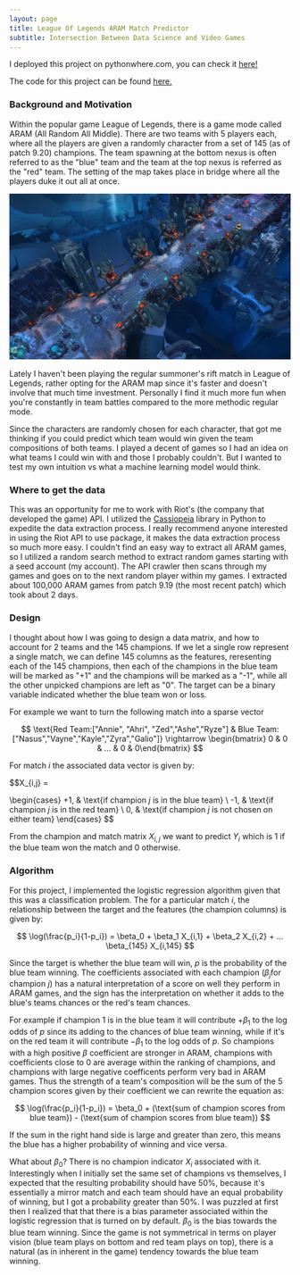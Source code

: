 ```yaml
---
layout: page
title: League Of Legends ARAM Match Predictor
subtitle: Intersection Between Data Science and Video Games 
---
```


I deployed this project on pythonwhere.com, you can check it [here!](http://arampredict.pythonanywhere.com/)

The code for this project can be found [here.](https://github.com/alexnguyen9/aram-predict)

### Background and Motivation

Within the popular game League of Legends, there is a game mode called ARAM (All Random All Middle). There are two teams with 5 players each, where all the players are given a randomly character from a set of 145 (as of patch 9.20) champions.  The team spawning at the bottom nexus is often referred to as the "blue" team and the team at the top nexus is referred as the "red" team.  The setting of the map takes place in bridge where all the players duke it out all at once. 

![GitHub Logo](/img/aram.jpg)


Lately I haven't been playing the regular summoner's rift match in League of Legends, rather opting for the ARAM map since it's faster and doesn't involve that much time investment.  Personally I find it much more fun when you're constantly in team battles compared to the more methodic regular mode. 

Since the characters are randomly chosen for each character, that got me thinking if you could predict which team would win given the team compositions of both teams.  I played a decent of games so I had an idea on what teams I could win with and those I probably couldn't. But I wanted to test my own intuition vs what a machine learning model would think. 

### Where to get the data

This was an opportunity for me to work with Riot's (the company that developed the game) API. I utilized the 
[Cassiopeia](https://github.com/meraki-analytics/cassiopeia) library in Python to expedite the data extraction process. I really recommend anyone interested in using the Riot API to use package, it makes the data extraction process so much more easy.  I couldn't find an easy way to extract all ARAM games, so I utilized a random search method to extract random games starting with a seed account (my account).  The API crawler then scans through my games and goes on to the next random player within my games.  I extracted about 100,000 ARAM games from patch 9.19 (the most recent patch) which took about 2 days.

### Design

I thought about how I was going to design a data matrix, and how to account for 2 teams and the 145 champions.  If we let a single row represent a single match, we can define 145 columns as the features, reresenting each of the 145 champions, then each of the champions in the blue team will be marked as "+1" and the champions will be marked as a "-1", while all the other unpicked champions are left as "0".  The target can be a binary variable indicated whether the blue team won or loss. 

For example we want to turn the following match into a sparse vector

$$ \text{Red Team:["Annie", "Ahri", "Zed","Ashe","Ryze"] & Blue Team:["Nasus","Vayne","Kayle","Zyra","Galio"]} \rightarrow \begin{bmatrix} 0 & 0 & ... & 0 & 0\end{bmatrix} $$


For match $i$ the associated data vector is given by: 

$$X_{i,j} =

\begin{cases}
+1,  & \text{if champion $j$ is in the blue team} \\
-1,  & \text{if champion $j$ is in the red team} \\ 
0,   & \text{if champion $j$ is not chosen on either team}
\end{cases}
$$

From the champion and match matrix $X_{i,j}$ we want to predict $Y_i$ which is 1 if the blue team won the match and 0 otherwise. 

### Algorithm

For this project, I implemented the logistic regression algorithm given that this was a classification problem.  The for a particular match $i$, the relationship between the target and the features (the champion columns) is given by:

$$ \log(\frac{p_i}{1-p_i}) = \beta_0 + \beta_1 X_{i,1} + \beta_2 X_{i,2} + ... \beta_{145} X_{i,145} $$

Since the target is whether the blue team will win, $p$ is the probability of the blue team winning.  The coefficients associated with each champion ($\beta_j \text{for champion $j$}$) has a natural interpretation of a score on well they perform in ARAM games, and the sign has the interpretation on whether it adds to the blue's teams chances or the red's team chances. 

For example if champion 1 is in the blue team it will contribute $+\beta_1$ to the log odds of $p$ since its adding to the chances of blue team winning, while if it's on the red team it will contribute $-\beta_1$ to the log odds of $p$. So champions with a high positive $\beta$ coefficient are stronger in ARAM, champions with coefficients close to 0 are average within the ranking of champions, and champions with large negative coefficents perform very bad in ARAM games.  Thus the strength of a team's composition will be the sum of the 5 champion scores given by their coefficient we can rewrite the equation as:

$$ \log(\frac{p_i}{1-p_i}) = \beta_0 + (\text{sum of champion scores from blue team}) - (\text{sum of champion scores from blue team})  $$

If the sum in the right hand side is large and greater than zero, this means the blue has a higher probability of winning and vice versa. 

What about $\beta_0$?  There is no champion indicator $X_i$ associated with it.  Interestingly when I initially set the same set of champions vs themselves, I expected that the resulting probability should have 50%, because it's essentially a mirror match and each team should have an equal probability of winning, but I got a probability greater than 50%.  I was puzzled at first then I realized that that there is a bias parameter associated within the logistic regression that is turned on by default.  $\beta_0$ is the bias towards the blue team winning. Since the game is not symmetrical in terms on player vision (blue team plays on bottom and red team plays on top), there is a natural (as in inherent in the game) tendency towards the blue team winning. 

